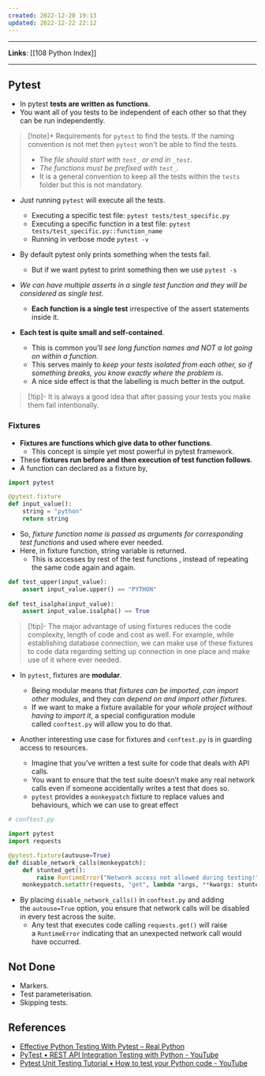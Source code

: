 ```yaml
---
created: 2022-12-20 19:13
updated: 2022-12-22 22:12
---
```

---
**Links**: [[108 Python Index]]

---
## Pytest
- In pytest **tests are written as functions**.
- You want all of you tests to be independent of each other so that they can be run independently.

> [!note]+ Requirements for `pytest` to find the tests. If the naming convention is not met then `pytest` won't be able to find the tests.
> - The *file should start with `test_` or end in `_test`*.
> - *The functions must be prefixed with `test_`*.
> - It is a general convention to keep all the tests within the `tests` folder but this is not mandatory.

- Just running `pytest` will execute all the tests. 
	- Executing a specific test file: `pytest tests/test_specific.py`
	- Executing a specific function in a test file: `pytest tests/test_specific.py::function_name`
	- Running in verbose mode `pytest -v`

- By default pytest only prints something when the tests fail. 
	- But if we want pytest to print something then we use `pytest -s` 
	
- *We can have multiple asserts in a single test function and they will be considered as single test*.
	- **Each function is a single test** irrespective of the assert statements inside it.

- **Each test is quite small and self-contained**. 
	- This is common you’ll *see long function names and NOT a lot going on within a function*.
	- This serves mainly to *keep your tests isolated from each other, so if something breaks, you know exactly where the problem is*. 
	- A nice side effect is that the labelling is much better in the output.

> [!tip]- It is always a good idea that after passing your tests you make them fail intentionally.

### Fixtures
- **Fixtures are functions which give data to other functions**. 
	- This concept is simple yet most powerful in pytest framework.
- These **fixtures run before and then execution of test function follows**.
- A function can declared as a fixture by, 

```python
import pytest 

@pytest.fixture 
def input_value(): 
	string = "python" 
	return string

```

- So, *fixture function name is passed as arguments for corresponding test functions* and used where ever needed. 
- Here, in fixture function, string variable is returned. 
	- This is accesses by rest of the test functions , instead of repeating the same code again and again.

```python
def test_upper(input_value): 
	assert input_value.upper() == "PYTHON" 
	
def test_isalpha(input_value): 
	assert input_value.isalpha() == True
```

> [!tip]- The major advantage of using fixtures reduces the code complexity, length of code and cost as well. 
> For example, while establishing database connection, we can make use of these fixtures to code data regarding setting up connection in one place and make use of it where ever needed.

- In `pytest`, fixtures are **modular**. 
	- Being modular means that *fixtures can be imported*, *can import other modules*, and they *can depend on and import other fixtures*.
	- If we want to make a fixture available for your *whole project without having to import it*, a special configuration module called `conftest.py` will allow you to do that.

- Another interesting use case for fixtures and `conftest.py` is in guarding access to resources. 
	- Imagine that you’ve written a test suite for code that deals with API calls. 
	- You want to ensure that the test suite doesn’t make any real network calls even if someone accidentally writes a test that does so.
	- `pytest` provides a `monkeypatch` fixture to replace values and behaviours, which we can use to great effect

```python
# conftest.py

import pytest
import requests

@pytest.fixture(autouse=True)
def disable_network_calls(monkeypatch):
    def stunted_get():
        raise RuntimeError("Network access not allowed during testing!")
    monkeypatch.setattr(requests, "get", lambda *args, **kwargs: stunted_get())
```

- By placing `disable_network_calls()` in `conftest.py` and adding the `autouse=True` option, you ensure that network calls will be disabled in every test across the suite.
	- Any test that executes code calling `requests.get()` will raise a `RuntimeError` indicating that an unexpected network call would have occurred.

## Not Done
- Markers.
- Test parameterisation.
- Skipping tests.

## References
- [Effective Python Testing With Pytest – Real Python](https://realpython.com/pytest-python-testing/)
- [PyTest • REST API Integration Testing with Python - YouTube](https://www.youtube.com/watch?v=7dgQRVqF1N0)
- [Pytest Unit Testing Tutorial • How to test your Python code - YouTube](https://www.youtube.com/watch?v=YbpKMIUjvK8)